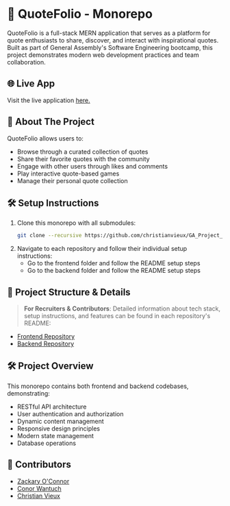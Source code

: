 # 🎯 QuoteFolio - Monorepo
QuoteFolio is a full-stack MERN application that serves as a platform for quote enthusiasts to share, discover, and interact with inspirational quotes. Built as part of General Assembly's Software Engineering bootcamp, this project demonstrates modern web development practices and team collaboration.
## 🌐 Live App
Visit the live application [here.](http://44.215.35.137:3002/home)
## 🚀 About The Project
QuoteFolio allows users to:
- Browse through a curated collection of quotes
- Share their favorite quotes with the community
- Engage with other users through likes and comments
- Play interactive quote-based games
- Manage their personal quote collection
## 🛠 Setup Instructions
1. Clone this monorepo with all submodules:
   ```bash
   git clone --recursive https://github.com/christianvieux/GA_Project_2_Recipe.git
   ```
2. Navigate to each repository and follow their individual setup instructions:
   - Go to the frontend folder and follow the README setup steps
   - Go to the backend folder and follow the README setup steps
## 📂 Project Structure & Details
> **For Recruiters & Contributors**: Detailed information about tech stack, setup instructions, and features can be found in each repository's README:
- [Frontend Repository](https://github.com/zackaryoconnor/Famous-Quotes)
- [Backend Repository](https://github.com/Cwan7/famous-quotes-api)
## 🛠 Project Overview
This monorepo contains both frontend and backend codebases, demonstrating:
- RESTful API architecture
- User authentication and authorization
- Dynamic content management
- Responsive design principles
- Modern state management
- Database operations
## 👥 Contributors
- [Zackary O'Connor](https://github.com/zackaryoconnor)
- [Conor Wantuch](https://github.com/Cwan7)
- [Christian Vieux](https://github.com/christianvieux)
